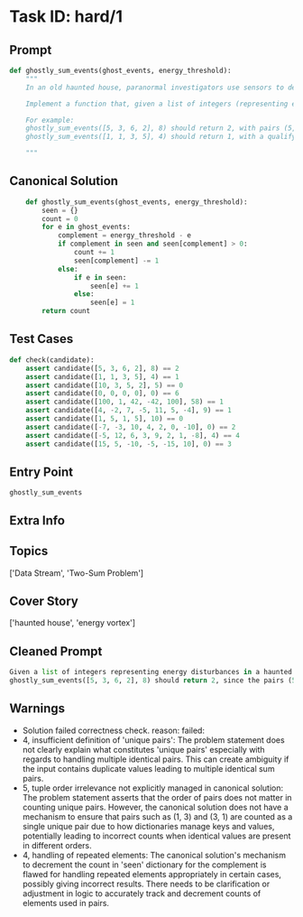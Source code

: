 # Task ID: hard/1

## Prompt

```python
def ghostly_sum_events(ghost_events, energy_threshold):
    """
    In an old haunted house, paranormal investigators use sensors to detect ghostly energy disturbances. Each disturbance emits an energy value, and these events come as an uninterrupted data stream. The investigators are particularly interested in discovering pairs of events whose summed energy precisely matches a given energy threshold to confirm a potent 'energy vortex'.

    Implement a function that, given a list of integers (representing energy disturbances as they are detected) and an integer (the energy threshold), determines how many pairs of disturbances sum up exactly to the given threshold. Each disturbance may only be used once, and the function should return the count of unique pairs where the order of events in a pair does not matter.

    For example:
    ghostly_sum_events([5, 3, 6, 2], 8) should return 2, with pairs (5, 3) and (6, 2) summing to 8.
    ghostly_sum_events([1, 1, 3, 5], 4) should return 1, with a qualifying pair being (1, 3).

    """

```

## Canonical Solution

```python
    def ghostly_sum_events(ghost_events, energy_threshold):
        seen = {}
        count = 0
        for e in ghost_events:
            complement = energy_threshold - e
            if complement in seen and seen[complement] > 0:
                count += 1
                seen[complement] -= 1
            else:
                if e in seen:
                    seen[e] += 1
                else:
                    seen[e] = 1
        return count
```

## Test Cases

```python
def check(candidate):
    assert candidate([5, 3, 6, 2], 8) == 2
    assert candidate([1, 1, 3, 5], 4) == 1
    assert candidate([10, 3, 5, 2], 5) == 0
    assert candidate([0, 0, 0, 0], 0) == 6
    assert candidate([100, 1, 42, -42, 100], 58) == 1
    assert candidate([4, -2, 7, -5, 11, 5, -4], 9) == 1
    assert candidate([1, 5, 1, 5], 10) == 0
    assert candidate([-7, -3, 10, 4, 2, 0, -10], 0) == 2
    assert candidate([-5, 12, 6, 3, 9, 2, 1, -8], 4) == 4
    assert candidate([15, 5, -10, -5, -15, 10], 0) == 3
```

## Entry Point

`ghostly_sum_events`

## Extra Info

## Topics

['Data Stream', 'Two-Sum Problem']

## Cover Story

['haunted house', 'energy vortex']

## Cleaned Prompt

```python
Given a list of integers representing energy disturbances in a haunted house and an integer energy threshold, count how many unique pairs of disturbances sum precisely to the energy threshold. Only count pairs where disturbances are used once. For example:
ghostly_sum_events([5, 3, 6, 2], 8) should return 2, since the pairs (5, 3) and (6, 2) both sum to 8.
```

## Warnings

- Solution failed correctness check. reason: failed: 
- 4, insufficient definition of 'unique pairs': The problem statement does not clearly explain what constitutes 'unique pairs' especially with regards to handling multiple identical pairs. This can create ambiguity if the input contains duplicate values leading to multiple identical sum pairs.
- 5, tuple order irrelevance not explicitly managed in canonical solution: The problem statement asserts that the order of pairs does not matter in counting unique pairs. However, the canonical solution does not have a mechanism to ensure that pairs such as (1, 3) and (3, 1) are counted as a single unique pair due to how dictionaries manage keys and values, potentially leading to incorrect counts when identical values are present in different orders.
- 4, handling of repeated elements: The canonical solution's mechanism to decrement the count in 'seen' dictionary for the complement is flawed for handling repeated elements appropriately in certain cases, possibly giving incorrect results. There needs to be clarification or adjustment in logic to accurately track and decrement counts of elements used in pairs.

